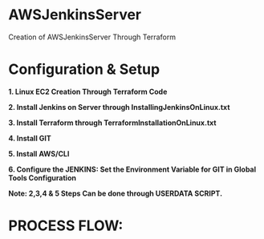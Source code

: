 # AWSJenkinsServer
Creation of AWSJenkinsServer Through Terraform

# Configuration & Setup

**1. Linux EC2 Creation Through Terraform Code**

**2. Install Jenkins on Server through InstallingJenkinsOnLinux.txt**

**3. Install Terraform through TerraformInstallationOnLinux.txt**

**4. Install GIT**

**5. Install AWS/CLI**

**6. Configure the JENKINS: Set the Environment Variable for GIT in Global Tools Configuration**

**Note: 2,3,4 & 5 Steps Can be done through USERDATA SCRIPT.**


# PROCESS FLOW:
